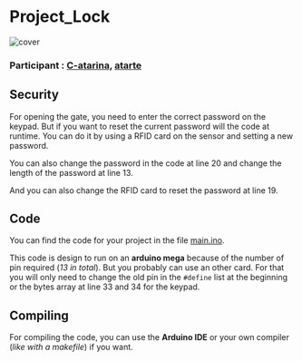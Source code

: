 # Project_Lock

![cover](https://github.com/atarte/Project_Lock/blob/main/coffre.png)

### Participant : [C-atarina](https://github.com/C-atarina), [atarte](https://github.com/atarte)

## Security

For opening the gate, you need to enter the correct password on the keypad. But if you want to reset the current password will the code at runtime. You can do it by using a RFID card on the sensor and setting a new password.

You can also change the password in the code at line 20 and change the length of the password at line 13.

And you can also change the RFID card to reset the password at line 19.

## Code

You can find the code for your project in the file  [main.ino](https://github.com/atarte/main/main.ino).

This code is design to run on an **arduino mega** because of the number of pin required (*13 in total*). But you probably can use an other card. For that you will only need to change the old pin in the `#define` list at the beginning or the bytes array at line 33 and 34 for the keypad.

## Compiling

For compiling the code, you can use the **Arduino IDE** or your own compiler (*like with a makefile*) if you want.
